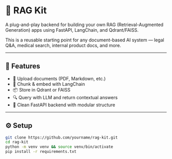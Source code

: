 # 🧩 RAG Kit

A plug-and-play backend for building your own RAG (Retrieval-Augmented Generation) apps using FastAPI, LangChain, and Qdrant/FAISS.

This is a reusable starting point for any document-based AI system — legal Q&A, medical search, internal product docs, and more.

---

## 🔧 Features

- 📁 Upload documents (PDF, Markdown, etc.)
- 🧠 Chunk & embed with LangChain
- 📦 Store in Qdrant or FAISS
- 🔍 Query with LLM and return contextual answers
- 🚀 Clean FastAPI backend with modular structure

---

## ⚙️ Setup

```bash
git clone https://github.com/yourname/rag-kit.git
cd rag-kit
python -m venv venv && source venv/bin/activate
pip install -r requirements.txt
